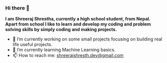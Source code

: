 ### Hi there 👋

<b>I am Shreeraj Shrestha, currently a high school student, from Nepal.<br> Apart from school I like to learn and develop my coding and problem solving skills by simply coding and making projects.</b>

- 🔭 I’m currently working on some small projects focusing on building real life useful projects.
- 🌱 I’m currently learning Machine Learning basics.
- 📫 How to reach me: shreerajshresth.dev@gmail.com
